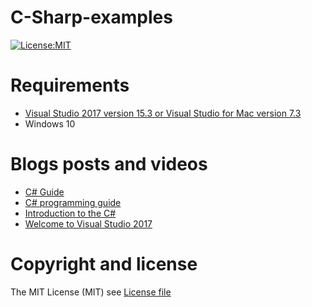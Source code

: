 # C-Sharp-examples
[![License:MIT](https://img.shields.io/badge/License-MIT-blue.svg)](https://github.com/jorgemht/C-Sharp-examples/blob/master/LICENSE)
# Requirements
 * [Visual Studio 2017 version 15.3 or Visual Studio for Mac version 7.3](https://www.visualstudio.com/vs/)
 * Windows 10

# Blogs posts and videos

- [C# Guide](https://docs.microsoft.com/en-us/dotnet/csharp/)
- [C# programming guide](https://docs.microsoft.com/en-us/dotnet/csharp/programming-guide/)
- [Introduction to the C# ](https://docs.microsoft.com/en-us/dotnet/csharp/getting-started/introduction-to-the-csharp-language-and-the-net-framework)
- [Welcome to Visual Studio 2017](https://blogs.msdn.microsoft.com/uk_faculty_connection/2017/03/10/welcome-to-visual-studio-2017/)


# Copyright and license

The MIT License (MIT) see [License file](https://github.com/jorgemht/C-Sharp-examples/blob/master/LICENSE)
 
